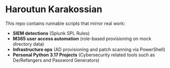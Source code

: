 
# Haroutun Karakossian

This repo contains runnable scripts that mirror real work:
- **SIEM detections** (Splunk SPL Rules)
- **M365 user access automation** (role-based provisioning on mock directory data)
- **Infrastructure ops** (AD provisioning and patch scanning via PowerShell)
- **Personal Python 3.17 Projects** (Cybersecurity related tools such as De/Refangers and Password Generators)


